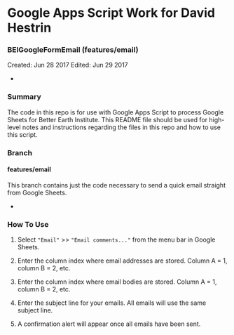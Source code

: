 # Google Apps Script Work for David Hestrin

### BEIGoogleFormEmail (features/email)

Created:	 Jun 28 2017
Edited:	 Jun 29 2017

-

### Summary

The code in this repo is for use with Google Apps Script to process Google Sheets for Better Earth Institute. This README file should be used for high-level notes and instructions regarding the files in this repo and how to use this script.

### Branch

#### features/email

This branch contains just the code necessary to send a quick email straight from Google Sheets.

-

### How To Use

1. Select `"Email"` >> `"Email comments..."` from the menu bar in Google Sheets.

2. Enter the column index where email addresses are stored. Column A = 1, column B = 2, etc.

3. Enter the column index where email bodies are stored. Column A = 1, column B = 2, etc.

4. Enter the subject line for your emails. All emails will use the same subject line.

5. A confirmation alert will appear once all emails have been sent.
